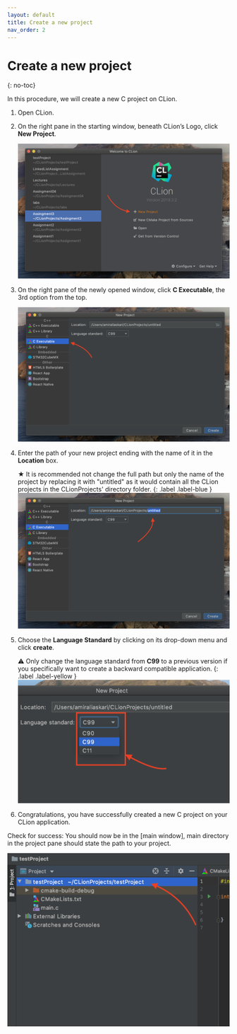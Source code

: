 ```yaml
---
layout: default
title: Create a new project
nav_order: 2
---
```

# Create a new project
{: no-toc}

In this procedure, we will create a new C project on CLion.

1. Open CLion.
2. On the right pane in the starting window, beneath CLion’s Logo, click **New Project**.

    ![image-name](https://github.com/AmirAshvins/how-to-use-CLion/blob/gh-pages/assets/images/proc1-image1.png?raw=true "alt text here")
3. On the right pane of the newly opened window, click **C Executable**, the 3rd option from the top.

    ![image-name](https://github.com/AmirAshvins/how-to-use-CLion/blob/gh-pages/assets/images/proc1-image2.png?raw=true "alt text here")
4. Enter the path of your new project ending with the name of it in the **Location** box.

    ★ It is recommended not change the full path but only the name of the project by replacing it with "untitled" as it would contain all the CLion projects in the CLionProjects' directory folder.
    {: .label .label-blue }
    ![image-name](https://github.com/AmirAshvins/how-to-use-CLion/blob/gh-pages/assets/images/proc1-image3.png?raw=true "alt text here")
5. Choose the **Language Standard** by clicking on its drop-down menu and click **create**.

    ⚠ Only change the language standard from **C99** to a previous version if you specifically want to create a backward compatible application.
    {: .label .label-yellow }
    ![image-name](https://github.com/AmirAshvins/how-to-use-CLion/blob/gh-pages/assets/images/proc1-image4.png?raw=true "alt text here")
6. Congratulations, you have successfully created a new C project on your CLion application.

Check for success: You should now be in the [main window], main directory in the project pane should state the path to your project.

![image-name](https://github.com/AmirAshvins/how-to-use-CLion/blob/gh-pages/assets/images/proc1-image100.png?raw=true "alt text here")

